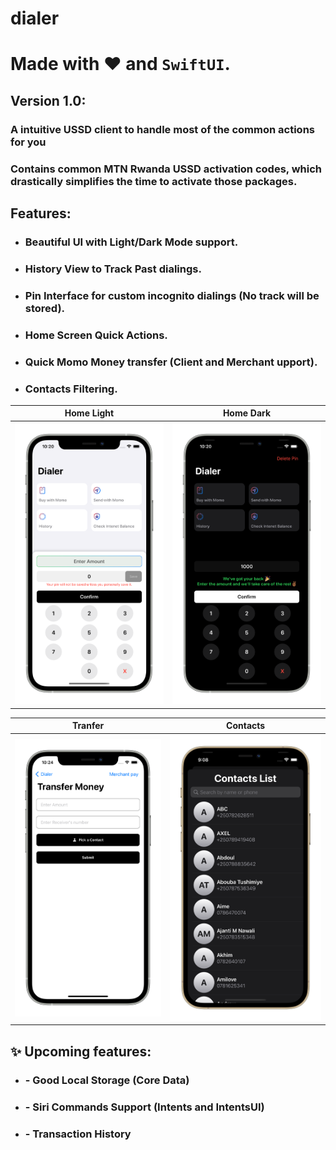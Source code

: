 # dialer
# Made with ❤️ and ``SwiftUI``.

## Version 1.0:

### A intuitive USSD client to handle most of the common actions for you
### Contains common MTN Rwanda USSD activation codes, which drastically simplifies the time to activate those packages. 

## Features:
* ### Beautiful UI with Light/Dark Mode support.
* ### History View to Track Past dialings.
* ### Pin Interface for custom incognito dialings (No track will be stored).
* ### Home Screen Quick Actions.
* ### Quick Momo Money transfer (Client and Merchant upport).
* ### Contacts Filtering.

Home Light                 |  Home Dark
:-------------------------:|:-------------------------:
![](light.png)  |  ![](dark.png)

Tranfer                    |  Contacts
:-------------------------:|:-------------------------:
![](send.png)  |  ![](contacts.png)
## ✨ Upcoming features:

* ### - Good Local Storage (Core Data)
* ### - Siri Commands Support (Intents and IntentsUI)
* ### -  Transaction History
